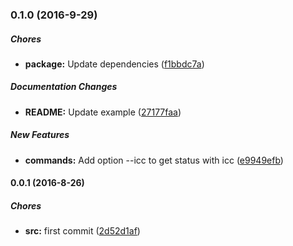 ### 0.1.0 (2016-9-29)

##### Chores

* **package:** Update dependencies ([f1bbdc7a](https://github.com/lgaticaq/m2m-status-cli/commit/f1bbdc7a2243d13da6ea42e7a19cd554937fdd5d))

##### Documentation Changes

* **README:** Update example ([27177faa](https://github.com/lgaticaq/m2m-status-cli/commit/27177faa44ca71f4d525f2c29aeb2909bd0a2735))

##### New Features

* **commands:** Add option --icc to get status with icc ([e9949efb](https://github.com/lgaticaq/m2m-status-cli/commit/e9949efb10163be943e44432bd1f140811573084))

#### 0.0.1 (2016-8-26)

##### Chores

* **src:** first commit ([2d52d1af](https://github.com/lgaticaq/m2m-status/commit/2d52d1afc23183dde326c106523c7243e2e13e6b))

